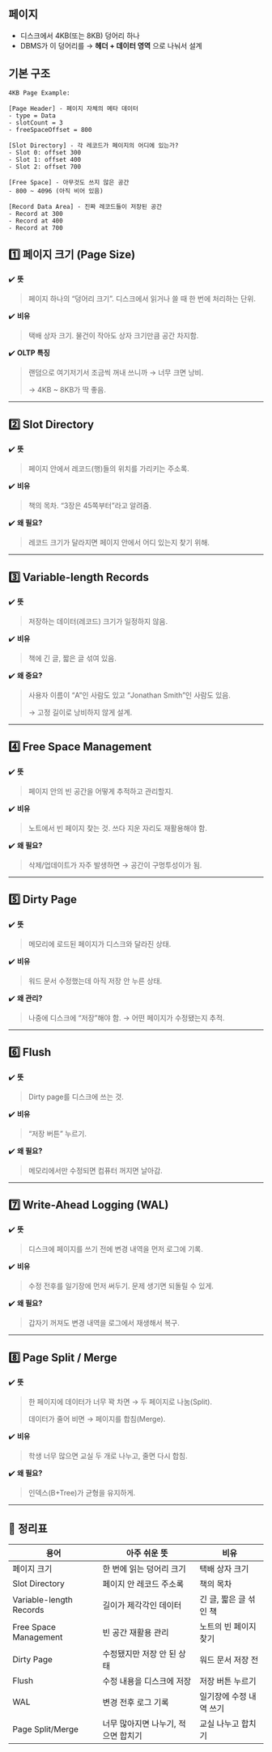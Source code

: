 ## 페이지

- 디스크에서 4KB(또는 8KB) 덩어리 하나
- DBMS가 이 덩어리를 → **헤더 + 데이터 영역** 으로 나눠서 설계

## 기본 구조

```
4KB Page Example:

[Page Header] - 페이지 자체의 메타 데이터
- type = Data
- slotCount = 3
- freeSpaceOffset = 800

[Slot Directory] - 각 레코드가 페이지의 어디에 있는가?
- Slot 0: offset 300
- Slot 1: offset 400
- Slot 2: offset 700

[Free Space] - 아무것도 쓰지 않은 공간
- 800 ~ 4096 (아직 비어 있음)

[Record Data Area] - 진짜 레코드들이 저장된 공간
- Record at 300
- Record at 400
- Record at 700
```

## 1️⃣ 페이지 크기 (Page Size)

✔️ **뜻**

> 페이지 하나의 “덩어리 크기”. 디스크에서 읽거나 쓸 때 한 번에 처리하는 단위.
> 

✔️ **비유**

> 택배 상자 크기. 물건이 작아도 상자 크기만큼 공간 차지함.
> 

✔️ **OLTP 특징**

> 랜덤으로 여기저기서 조금씩 꺼내 쓰니까 → 너무 크면 낭비.
> 
> 
> → 4KB ~ 8KB가 딱 좋음.
> 

---

## 2️⃣ Slot Directory

✔️ **뜻**

> 페이지 안에서 레코드(행)들의 위치를 가리키는 주소록.
> 

✔️ **비유**

> 책의 목차. “3장은 45쪽부터”라고 알려줌.
> 

✔️ **왜 필요?**

> 레코드 크기가 달라지면 페이지 안에서 어디 있는지 찾기 위해.
> 

---

## 3️⃣ Variable-length Records

✔️ **뜻**

> 저장하는 데이터(레코드) 크기가 일정하지 않음.
> 

✔️ **비유**

> 책에 긴 글, 짧은 글 섞여 있음.
> 

✔️ **왜 중요?**

> 사용자 이름이 “A”인 사람도 있고 “Jonathan Smith”인 사람도 있음.
> 
> 
> → 고정 길이로 낭비하지 않게 설계.
> 

---

## 4️⃣ Free Space Management

✔️ **뜻**

> 페이지 안의 빈 공간을 어떻게 추적하고 관리할지.
> 

✔️ **비유**

> 노트에서 빈 페이지 찾는 것. 쓰다 지운 자리도 재활용해야 함.
> 

✔️ **왜 필요?**

> 삭제/업데이트가 자주 발생하면 → 공간이 구멍투성이가 됨.
> 

---

## 5️⃣ Dirty Page

✔️ **뜻**

> 메모리에 로드된 페이지가 디스크와 달라진 상태.
> 

✔️ **비유**

> 워드 문서 수정했는데 아직 저장 안 누른 상태.
> 

✔️ **왜 관리?**

> 나중에 디스크에 “저장”해야 함. → 어떤 페이지가 수정됐는지 추적.
> 

---

## 6️⃣ Flush

✔️ **뜻**

> Dirty page를 디스크에 쓰는 것.
> 

✔️ **비유**

> “저장 버튼” 누르기.
> 

✔️ **왜 필요?**

> 메모리에서만 수정되면 컴퓨터 꺼지면 날아감.
> 

---

## 7️⃣ Write-Ahead Logging (WAL)

✔️ **뜻**

> 디스크에 페이지를 쓰기 전에 변경 내역을 먼저 로그에 기록.
> 

✔️ **비유**

> 수정 전후를 일기장에 먼저 써두기. 문제 생기면 되돌릴 수 있게.
> 

✔️ **왜 필요?**

> 갑자기 꺼져도 변경 내역을 로그에서 재생해서 복구.
> 

---

## 8️⃣ Page Split / Merge

✔️ **뜻**

> 한 페이지에 데이터가 너무 꽉 차면 → 두 페이지로 나눔(Split).
> 
> 
> 데이터가 줄어 비면 → 페이지를 합침(Merge).
> 

✔️ **비유**

> 학생 너무 많으면 교실 두 개로 나누고, 줄면 다시 합침.
> 

✔️ **왜 필요?**

> 인덱스(B+Tree)가 균형을 유지하게.
> 

---

## 📌 정리표

| 용어 | 아주 쉬운 뜻 | 비유 |
| --- | --- | --- |
| 페이지 크기 | 한 번에 읽는 덩어리 크기 | 택배 상자 크기 |
| Slot Directory | 페이지 안 레코드 주소록 | 책의 목차 |
| Variable-length Records | 길이가 제각각인 데이터 | 긴 글, 짧은 글 섞인 책 |
| Free Space Management | 빈 공간 재활용 관리 | 노트의 빈 페이지 찾기 |
| Dirty Page | 수정됐지만 저장 안 된 상태 | 워드 문서 저장 전 |
| Flush | 수정 내용을 디스크에 저장 | 저장 버튼 누르기 |
| WAL | 변경 전후 로그 기록 | 일기장에 수정 내역 쓰기 |
| Page Split/Merge | 너무 많아지면 나누기, 적으면 합치기 | 교실 나누고 합치기 |